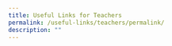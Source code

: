 ```yaml
---
title: Useful Links for Teachers
permalink: /useful-links/teachers/permalink/
description: ""
---
```

